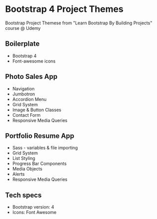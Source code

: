 Bootstrap 4 Project Themes
==========================

Bootstrap Project Themese from "Learn Bootstrap By Building Projects" course @ Udemy

Boilerplate
-----------
  * Bootstrap 4
  * Font-awesome icons

Photo Sales App
---------------
  * Navigation
  * Jumbotron
  * Accordion Menu
  * Grid System
  * Image & Button Classes
  * Contact Form
  * Responsive Media Queries

Portfolio Resume App 
--------------------
  * Sass - variables & file importing
  * Grid System
  * List Styling
  * Progress Bar Components
  * Media Objects
  * Alerts
  * Responsive Media Queries


Tech specs
----------

* Bootstrap version: 4
* Icons: Font Awesome